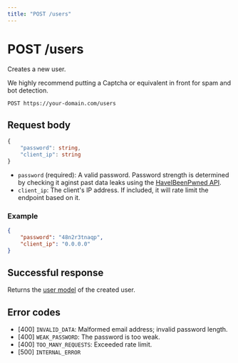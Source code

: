 ```yaml
---
title: "POST /users"
---
```


# POST /users

Creates a new user.

We highly recommend putting a Captcha or equivalent in front for spam and bot detection.

```
POST https://your-domain.com/users
```

## Request body

```ts
{
    "password": string,
    "client_ip": string
}
```

- `password` (required): A valid password. Password strength is determined by checking it aginst past data leaks using the [HaveIBeenPwned API](https://haveibeenpwned.com/API/v3#PwnedPasswords).
- `client_ip`: The client's IP address. If included, it will rate limit the endpoint based on it.

### Example

```json
{
    "password": "48n2r3tnaqp",
    "client_ip": "0.0.0.0"
}
```

## Successful response

Returns the [user model](/reference/rest/models/user) of the created user.

## Error codes

- [400] `INVALID_DATA`: Malformed email address; invalid password length.
- [400] `WEAK_PASSWORD`: The password is too weak.
- [400] `TOO_MANY_REQUESTS`: Exceeded rate limit.
- [500] `INTERNAL_ERROR`
